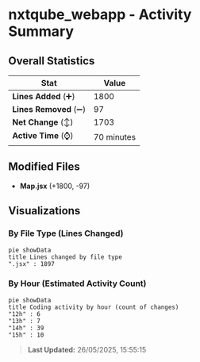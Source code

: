 # nxtqube_webapp - Activity Summary 

## Overall Statistics

| Stat                   | Value                                                             |
| ---------------------- | ----------------------------------------------------------------- |
| **Lines Added** (➕)   | 1800                                          |
| **Lines Removed** (➖) | 97                                        |
| **Net Change** (↕)    | 1703                |
| **Active Time** (⌚)   | 70 minutes |


## Modified Files
- **Map.jsx** (+1800, -97)

## Visualizations

### By File Type (Lines Changed)

```mermaid
pie showData
title Lines changed by file type
".jsx" : 1897
```

### By Hour (Estimated Activity Count)

```mermaid
pie showData
title Coding activity by hour (count of changes)
"12h" : 6
"13h" : 7
"14h" : 39
"15h" : 10
```


> **Last Updated:** 26/05/2025, 15:55:15
